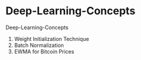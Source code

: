 # Deep-Learning-Concepts
Deep-Learning-Concepts

1. Weight Initialization Technique
2. Batch Normalization
3. EWMA for Bitcoin Prices
